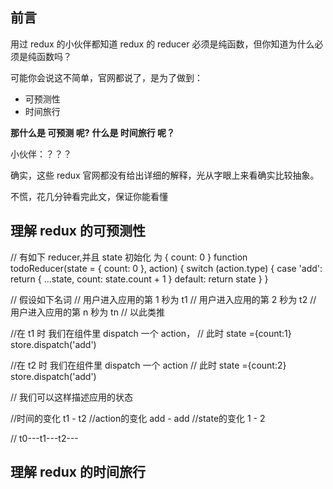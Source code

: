 ## 前言
用过 redux 的小伙伴都知道 redux 的 reducer 必须是纯函数，但你知道为什么必须是纯函数吗？

可能你会说这不简单，官网都说了，是为了做到：

- 可预测性
- 时间旅行

**那什么是 可预测 呢?**
**什么是 时间旅行 呢？**

小伙伴：？？？

确实，这些 redux 官网都没有给出详细的解释，光从字眼上来看确实比较抽象。

不慌，花几分钟看完此文，保证你能看懂

## 理解 redux 的可预测性
// 有如下 reducer,并且 state 初始化 为 { count: 0 }
function todoReducer(state = { count: 0 }, action) {
  switch (action.type) {
    case 'add':
      return {
        ...state,
        count: state.count + 1
      }
    default:
      return state
  }
}

// 假设如下名词
// 用户进入应用的第 1 秒为 t1
// 用户进入应用的第 2 秒为 t2
// 用户进入应用的第 n 秒为 tn
// 以此类推


//在 t1 时 我们在组件里 dispatch 一个 action，
// 此时 state ={count:1}
store.dispatch('add')

//在 t2 时 我们在组件里 dispatch 一个 action
// 此时 state ={count:2}
store.dispatch('add')

// 我们可以这样描述应用的状态

//时间的变化     t1 - t2
//action的变化  add - add 
//state的变化   1   -  2

// t0---t1---t2---

  

## 理解 redux 的时间旅行




